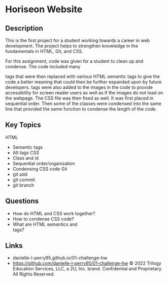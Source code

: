 # Horiseon Website 

## Description

  This is the first project for a student working towards a career in web development. The project helps to strengthen knowledge in the fundamentals in HTML, Git, and CSS. 

  For this assignment, code was given for a student to clean up and condense. The code included many <div> tags that were then replaced with various HTML semantic tags to give the code a better meaning that could then be further expanded upon by future developers. <alt> tags were also added to the images in the code to provide accessibility for screen reader users as well as if the images do not load on the webpage. The CSS file was then fixed as well. It was first placed in sequential order. Then some of the classes were condensed into the same line that provided the same function to condense the length of the code. 
  

## Key Topics
HTML
  * Semantic tags
  * Alt tags
CSS
  * Class and id
  * Sequential order/organization
  * Condensing CSS code 
Git
  * git add
  * git commit
  * git branch

  ## Questions
  * How do HTML and CSS work together?
  * How to condense CSS code?
  * What are HTML semantics and <div> tags?

## Links
* danielle-l-perry95.github.io/01-challenge-hw
* https://github.com/danielle-l-perry95/01-challenge-hw
© 2022 Trilogy Education Services, LLC, a 2U, Inc. brand. Confidential and Proprietary. All Rights Reserved.
